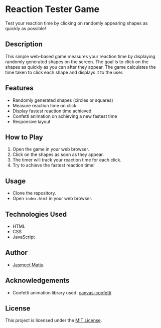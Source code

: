 # Reaction Tester Game

Test your reaction time by clicking on randomly appearing shapes as quickly as possible!

## Description

This simple web-based game measures your reaction time by displaying randomly generated shapes on the screen. The goal is to click on the shapes as quickly as you can after they appear. The game calculates the time taken to click each shape and displays it to the user.

## Features

- Randomly generated shapes (circles or squares)
- Measure reaction time on click
- Display fastest reaction time achieved
- Confetti animation on achieving a new fastest time
- Responsive layout

## How to Play

1. Open the game in your web browser.
2. Click on the shapes as soon as they appear.
3. The timer will track your reaction time for each click.
4. Try to achieve the fastest reaction time!

## Usage

- Clone the repository.
- Open `index.html` in your web browser.

## Technologies Used

- HTML
- CSS
- JavaScript

## Author

- [Jasmeet Matta](https://github.com/jasmeet-matta)

## Acknowledgements

- Confetti animation library used: [canvas-confetti](https://github.com/catdad/canvas-confetti)

## License

This project is licensed under the [MIT License](LICENSE).
